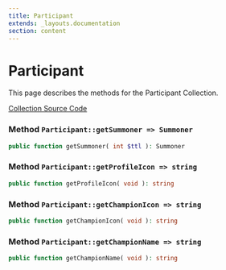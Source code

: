 ```yaml
---
title: Participant
extends: _layouts.documentation
section: content
---
```


# Participant

This page describes the methods for the Participant Collection.

[Collection Source Code](https://github.com/supergrecko/RiotQuest/blob/master/src/RiotQuest/Components/Collections/Participant.php)

### Method <code>Participant::getSummoner => Summoner</code>

```php
public function getSummoner( int $ttl ): Summoner
```
    
### Method <code>Participant::getProfileIcon => string</code>

```php
public function getProfileIcon( void ): string
```
    
### Method <code>Participant::getChampionIcon => string</code>

```php
public function getChampionIcon( void ): string
```
    
### Method <code>Participant::getChampionName => string</code>

```php
public function getChampionName( void ): string
```
    
